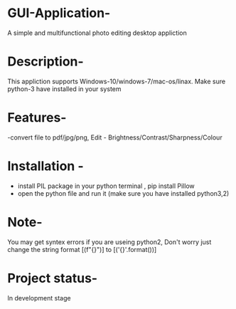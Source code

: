 # GUI-Application-
A simple and multifunctional photo editing desktop appliction

# Description-
This appliction supports Windows-10/windows-7/mac-os/linax. Make sure python-3 have installed in your system

# Features-
 -convert file to pdf/jpg/png,  Edit - Brightness/Contrast/Sharpness/Colour
 
 
# Installation - 
 - install PIL package in your python terminal , pip install Pillow 
 - open the python file and run it (make sure you have installed python3,2)
 
# Note-
  You may get syntex errors if you are useing python2, Don't worry just change the string format [(f"{}")] to [('{}'.format())]
  
# Project status- 
 In development stage

